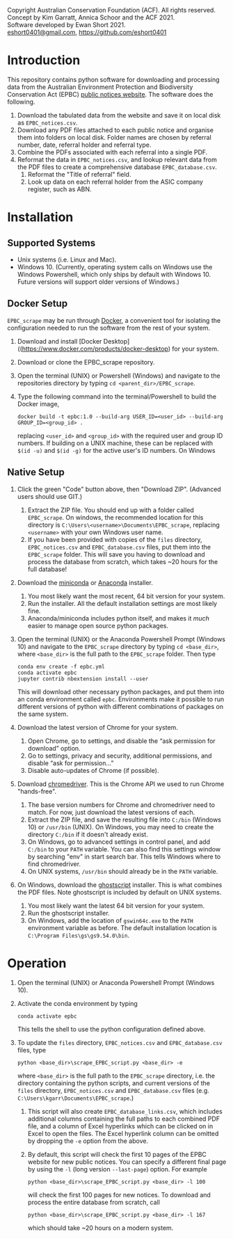 Copyright Australian Conservation Foundation (ACF). All rights reserved.<br>
Concept by Kim Garratt, Annica Schoor and the ACF 2021.<br>
Software developed by Ewan Short 2021. <br>
<eshort0401@gmail.com>, <https://github.com/eshort0401> <br>

# Introduction
This repository contains python software for downloading and processing data
from the Australian Environment Protection and Biodiversity Conservation Act (EPBC)
[public notices website](http://epbcnotices.environment.gov.au/publicnoticesreferrals/).
The software does the following.
1. Download the tabulated data from the website and save it on local disk
as `EPBC_notices.csv`.
1. Download any PDF files attached to each public notice and organise them into folders on local disk.
Folder names are chosen by referral number, date, referral holder
and referral type.
1. Combine the PDFs associated with each referral into a single PDF.
1. Reformat the data in `EPBC_notices.csv`, and lookup relevant data from the
PDF files to create a comprehensive database `EPBC_database.csv`.
    1. Reformat the "Title of referral" field.
    1. Look up data on each referral holder from the ASIC company register, such as ABN.

# Installation

## Supported Systems
- Unix systems (i.e. Linux and Mac).
- Windows 10. (Currently, operating system calls on Windows use the Windows Powershell,
which only ships by default with Windows 10. Future versions will support
older versions of Windows.)

## Docker Setup
`EPBC_scrape` may be run through [Docker](https://www.docker.com/), a convenient
tool for isolating the configuration needed to run the software from the rest of your
system.
1. Download and install [Docker Desktop]((https://www.docker.com/products/docker-desktop)
for your system.
2. Download or clone the EPBC_scrape repository.
3. Open the terminal (UNIX) or Powershell (Windows) and navigate to the
repositories directory  by typing `cd <parent_dir>/EPBC_scrape`.
4. Type the following command into the terminal/Powershell to build the Docker
image,

    ```
    docker build -t epbc:1.0 --build-arg USER_ID=<user_id> --build-arg GROUP_ID=<group_id> .
    ```

    replacing `<user_id>` and `<group_id>` with the required user and group
    ID numbers. If building on a UNIX machine, these can be replaced with   
    `$(id -u)` and `$(id -g)` for the active user's ID numbers. On Windows

## Native Setup
1. Click the green "Code" button above, then "Download ZIP". (Advanced users should use GIT.)
    1. Extract the ZIP file. You should end up with a folder called `EPBC_scrape`.
    On windows, the recommended location for this directory is
    `C:\Users\<username>\Documents\EPBC_scrape`, replacing `<username>` with your own Windows user name.
    1. If you have been provided with copies of the `files` directory,
    `EPBC_notices.csv` and `EPBC_database.csv` files, put them into the `EPBC_scrape` folder.
    This will save you having to download and process the database from scratch,
    which takes ~20 hours for the full database!  
1. Download the [miniconda](https://docs.conda.io/en/latest/miniconda.html) or
[Anaconda](https://www.anaconda.com/products/individual-b) installer.
    1. You most likely want the most recent, 64 bit version for your system.
    1. Run the installer. All the default installation settings are most likely fine.
    1. Anaconda/miniconda includes python itself, and makes it *much* easier to
  manage open source python packages.
1. Open the terminal (UNIX) or the Anaconda Powershell Prompt (Windows 10) and navigate
to the `EPBC_scrape` directory by typing `cd <base_dir>`, where `<base_dir>` is
the full path to the `EPBC_scrape` folder. Then type

    ```
    conda env create -f epbc.yml
    conda activate epbc
    jupyter contrib nbextension install --user
    ```

    This will download other necessary python packages, and put them into an
    conda environment called `epbc`. Environments make it possible to run
    different versions of python with different combinations of packages on the same system.
1. Download the latest version of Chrome for your system.
    1. Open Chrome, go to settings, and disable the “ask permission for download” option.
    1. Go to settings, privacy and security, additional permissions, and disable “ask for permission...”
    1. Disable auto-updates of Chrome (if possible).
1. Download [chromedriver](https://chromedriver.chromium.org/downloads). This is the Chrome API we used to run Chrome "hands-free".
    1. The base version numbers for Chrome and chromedriver need to match. For now,
    just download the latest versions of each.
    1. Extract the ZIP file, and save the resulting file into `C:/bin` (Windows 10)
    or `/usr/bin` (UNIX). On Windows, you may need to create the directory `C:/bin`
    if it doesn't already exist.
    1. On Windows, go to advanced settings in control panel, and add `C:/bin`
    to your `PATH` variable. You can also find this settings window by searching
    "env" in start search bar. This tells Windows where to find chromedriver.
    1. On UNIX systems, `/usr/bin` should already be in the `PATH` variable.
1. On Windows, download the [ghostscript](https://www.ghostscript.com/download/gsdnld.html) installer.
This is what combines the PDF files. Note ghostscript is included by default
on UNIX systems.    
    1. You most likely want the latest 64 bit version for your system.
    1. Run the ghostscript installer.
    1. On Windows, add the location of `gswin64c.exe` to the `PATH` environment variable as before. The
    default installation location is `C:\Program Files\gs\gs9.54.0\bin`.

# Operation
1. Open the terminal (UNIX) or Anaconda Powershell Prompt (Windows 10).
1. Activate the conda environment by typing

    ```
    conda activate epbc
    ```

    This tells the shell to use the python configuration defined above.
1. To update the `files` directory, `EPBC_notices.csv` and `EPBC_database.csv` files,
type

    ```
    python <base_dir>\scrape_EPBC_script.py <base_dir> -e
    ```

    where `<base_dir>` is the full path to the `EPBC_scrape` directory, i.e.
    the directory containing the python scripts, and current versions of the `files` directory,
    `EPBC_notices.csv` and `EPBC_database.csv` files (e.g.
    `C:\Users\kgarr\Documents\EPBC_scrape`.)
    1. This script will also create `EPBC_database_links.csv`, which includes
    additional columns containing the full
    paths to each combined PDF file, and a column of Excel hyperlinks which can
    be clicked on in Excel to open the files. The Excel hyperlink column can be omitted by
    dropping the `-e` option from the above.
    1. By default, this script will check the first 10 pages of the EPBC website for new
    public notices. You can specify a different final page by using the `-l`
    (long version `--last-page`) option. For example

        ```
        python <base_dir>\scrape_EPBC_script.py <base_dir> -l 100
        ```

        will check the first 100 pages for new notices. To download and process
        the entire database from scratch, call

        ```
        python <base_dir>\scrape_EPBC_script.py <base_dir> -l 167
        ```

        which should take ~20 hours on a modern system.
